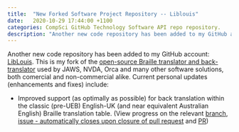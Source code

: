 ```yaml
---
title:  "New Forked Software Project Repository -- Liblouis"
date:   2020-10-29 17:44:00 +1100
categories: CompSci GitHub Technology Software API repo repository.
description: "Another new code repository has been added to my GitHub account: LibLouis.  LibLouis is..."
---
```


Another new code repository has been added to my GitHub account: [LibLouis](https://github.com/njsch/liblouis/).  This is my fork of the [open-source Braille translator and back-translator](http://liblouis.org/) used by JAWS, NVDA, Orca and many other software solutions, both comercial and non-commercial alike.  Current personal updates (enhancements and fixes) include:
* Improved support (as optimally as possible) for back translation within the classic (pre-UEB) English-UK (and near equivalent Australian English) Braille translation table. (View progress on the relevant [branch](https://github.com/njsch/liblouis/tree/njsch_issue_972), [issue - automatically closes upon closure of pull request](https://github.com/liblouis/liblouis/issues/972) and [PR](https://github.com/liblouis/liblouis/pull/1017))